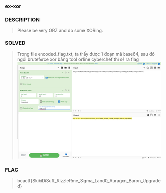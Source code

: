 ### ex-xor
### DESCRIPTION
> Please be very ORZ and do some XORing.
### SOLVED
> Trong file encoded_flag.txt, ta thấy được 1 đoạn mã base64, sau đó ngồi bruteforce xor bằng tool online cyberchef thì sẽ ra flag
![image](https://github.com/buidangduy05/ctf-writeups/blob/main/BCACTF_2025/ex-xor%20./decoded_by_xor.png)
### FLAG
> bcactf{SkibiDiSuff_RizzleRme_Sigma_Land0_Auragon_Baron_Upgraded} 
